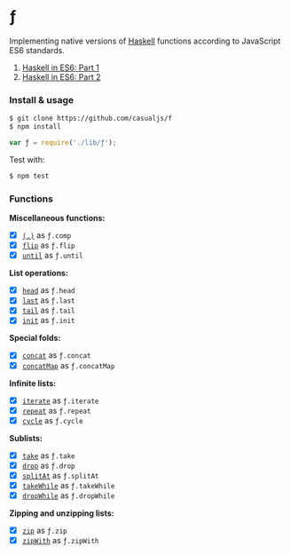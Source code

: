 # ƒ

Implementing native versions of  [Haskell](https://haskell.org) functions according to JavaScript ES6 standards.

1. [Haskell in ES6: Part 1](http://casualjavascript.com/?1)
2. [Haskell in ES6: Part 2](http://casualjavascript.com/?2)

### Install & usage

```bash
$ git clone https://github.com/casualjs/f
$ npm install
```

```javascript
var ƒ = require('./lib/ƒ');
```

Test with:

```bash
$ npm test
```

### Functions

**Miscellaneous functions:**

* [x] [`(.)`](http://hackage.haskell.org/package/base-4.8.1.0/docs/Prelude.html#v:.) as `ƒ.comp`
* [x] [`flip`](http://hackage.haskell.org/package/base-4.8.1.0/docs/Prelude.html#v:flip) as `ƒ.flip`
* [x] [`until`](http://hackage.haskell.org/package/base-4.8.1.0/docs/Prelude.html#v:until) as `ƒ.until`

**List operations:**
* [x] [`head`](http://hackage.haskell.org/package/base-4.8.1.0/docs/Prelude.html#v:head) as `ƒ.head`
* [x] [`last`](http://hackage.haskell.org/package/base-4.8.1.0/docs/Prelude.html#v:last) as `ƒ.last`
* [x] [`tail`](http://hackage.haskell.org/package/base-4.8.1.0/docs/Prelude.html#v:tail) as `ƒ.tail`
* [x] [`init`](http://hackage.haskell.org/package/base-4.8.1.0/docs/Prelude.html#v:head) as `ƒ.init`

**Special folds:**

* [x] [`concat`](http://hackage.haskell.org/package/base-4.8.1.0/docs/Prelude.html#v:concat) as `ƒ.concat`
* [x] [`concatMap`](http://hackage.haskell.org/package/base-4.8.1.0/docs/Prelude.html#v:concatMap) as `ƒ.concatMap`

**Infinite lists:**

* [x] [`iterate`](http://hackage.haskell.org/package/base-4.8.1.0/docs/Prelude.html#v:iterate) as `ƒ.iterate`
* [x] [`repeat`](http://hackage.haskell.org/package/base-4.8.1.0/docs/Prelude.html#v:repeat) as `ƒ.repeat`
* [x] [`cycle`](http://hackage.haskell.org/package/base-4.8.1.0/docs/Prelude.html#v:cycle) as `ƒ.cycle`

**Sublists:**

* [x] [`take`](http://hackage.haskell.org/package/base-4.8.1.0/docs/Prelude.html#v:take) as `ƒ.take`
* [x] [`drop`](http://hackage.haskell.org/package/base-4.8.1.0/docs/Prelude.html#v:drop) as `ƒ.drop`
* [x] [`splitAt`](http://hackage.haskell.org/package/base-4.8.1.0/docs/Prelude.html#v:splitAt) as `ƒ.splitAt`
* [x] [`takeWhile`](http://hackage.haskell.org/package/base-4.8.1.0/docs/Prelude.html#v:takeWhile) as `ƒ.takeWhile`
* [x] [`dropWhile`](http://hackage.haskell.org/package/base-4.8.1.0/docs/Prelude.html#v:dropWhile) as `ƒ.dropWhile`

**Zipping and unzipping lists:**
* [x] [`zip`](http://hackage.haskell.org/package/base-4.8.1.0/docs/Prelude.html#v:zip) as `ƒ.zip`
* [x] [`zipWith`](http://hackage.haskell.org/package/base-4.8.1.0/docs/Prelude.html#v:zipWith) as `ƒ.zipWith`
